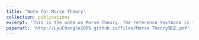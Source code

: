 ```yaml
---
title: "Note for Morse Theory"
collection: publications
excerpt: 'This is the note on Morse Theory. The reference textbook is ***Morse Theory*** by **J. Milnor**.'
paperurl: 'http://LyuChangle2006.github.io/files/Morse Theory笔记.pdf'
---
```

